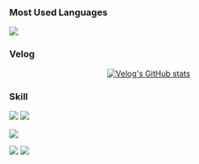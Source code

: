 <h3 align="left">Most Used Languages</h3>
<p align="left">
  <a href="https://github.com/eunoia73">
    <img align="center" src="https://github-readme-stats.vercel.app/api/top-langs/?username=eunoia73&layout=compact&hide=css,scss" />
  </a>
</p>


<h3 align="left">Velog</h3>
<div align="left" style="text-align:center">
  
[![Velog's GitHub stats](https://velog-readme-stats.vercel.app/api?name=eunoia73&color=dark)](https://github.com/eunoia73/velog-readme-stats)
  
</div>


### Skill
<img src="https://img.shields.io/badge/spring-20232a.svg?style=for-the-badge&logo=spring&logoColor=#6DB33F" /> <img src="https://img.shields.io/badge/springboot-20232a.svg?style=for-the-badge&logo=spring Boot&logoColor=#6DB33F" />

<img src="https://img.shields.io/badge/mysql-20232a.svg?style=for-the-badge&logo=mysql&logoColor=##4479A1" /> 

<img src="https://img.shields.io/badge/amazonec2-20232a.svg?style=for-the-badge&logo=amazonec2&logoColor=##FF9900" /> <img src="https://img.shields.io/badge/amazonrds-20232a.svg?style=for-the-badge&logo=amazonrds&logoColor=##527FFF" />


<!--
**eunoia73/eunoia73** is a ✨ _special_ ✨ repository because its `README.md` (this file) appears on your GitHub profile.

Here are some ideas to get you started:

- 🔭 I’m currently working on ...
- 🌱 I’m currently learning ...
- 👯 I’m looking to collaborate on ...
- 🤔 I’m looking for help with ...
- 💬 Ask me about ...
- 📫 How to reach me: ...
- 😄 Pronouns: ...
- ⚡ Fun fact: ...
-->
